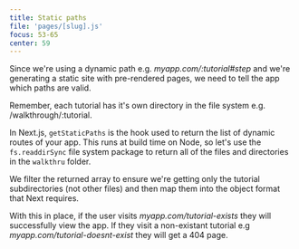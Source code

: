 ```yaml
---
title: Static paths
file: 'pages/[slug].js'
focus: 53-65
center: 59
---
```


Since we're using a dynamic path e.g. *myapp.com/:tutorial#step* and we're generating a static site with pre-rendered pages, we need to tell the app which paths are valid.

Remember, each tutorial has it's own directory in the file system e.g. /walkthrough/:tutorial.

In Next.js, `getStaticPaths` is the hook used to return the list of dynamic routes of your app. This runs at build time on Node, so let's use the `fs.readdirSync` file system package to return all of the files and directories in the `walkthru` folder.

We filter the returned array to ensure we're getting only the tutorial subdirectories (not other files) and then map them into the object format that Next requires.

With this in place, if the user visits *myapp.com/tutorial-exists* they will successfully view the app. If they visit a non-existant tutorial e.g *myapp.com/tutorial-doesnt-exist* they will get a 404 page.
